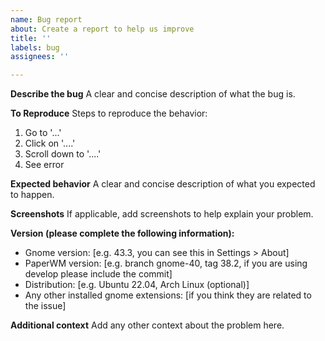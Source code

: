 ```yaml
---
name: Bug report
about: Create a report to help us improve
title: ''
labels: bug
assignees: ''

---
```


**Describe the bug**
A clear and concise description of what the bug is.

**To Reproduce**
Steps to reproduce the behavior:
1. Go to '...'
2. Click on '....'
3. Scroll down to '....'
4. See error

**Expected behavior**
A clear and concise description of what you expected to happen.

**Screenshots**
If applicable, add screenshots to help explain your problem.

**Version (please complete the following information):**
- Gnome version: [e.g. 43.3, you can see this in Settings > About]
- PaperWM version: [e.g. branch gnome-40, tag 38.2, if you are using develop please include the commit]
 - Distribution: [e.g. Ubuntu 22.04, Arch Linux (optional)]
- Any other installed gnome extensions: [if you think they are related to the issue]

**Additional context**
Add any other context about the problem here.
